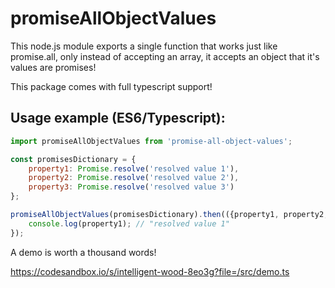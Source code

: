 promiseAllObjectValues
======================

This node.js module exports a single function that works just like promise.all, only instead of accepting an array, it
accepts an object that it's values are promises!

This package comes with full typescript support!

## Usage example (ES6/Typescript):

```javascript
import promiseAllObjectValues from 'promise-all-object-values';

const promisesDictionary = {
    property1: Promise.resolve('resolved value 1'),
    property2: Promise.resolve('resolved value 2'),
    property3: Promise.resolve('resolved value 3')
};

promiseAllObjectValues(promisesDictionary).then(({property1, property2, property3}) => {
    console.log(property1); // "resolved value 1"
});
```

A demo is worth a thousand words!

https://codesandbox.io/s/intelligent-wood-8eo3g?file=/src/demo.ts
